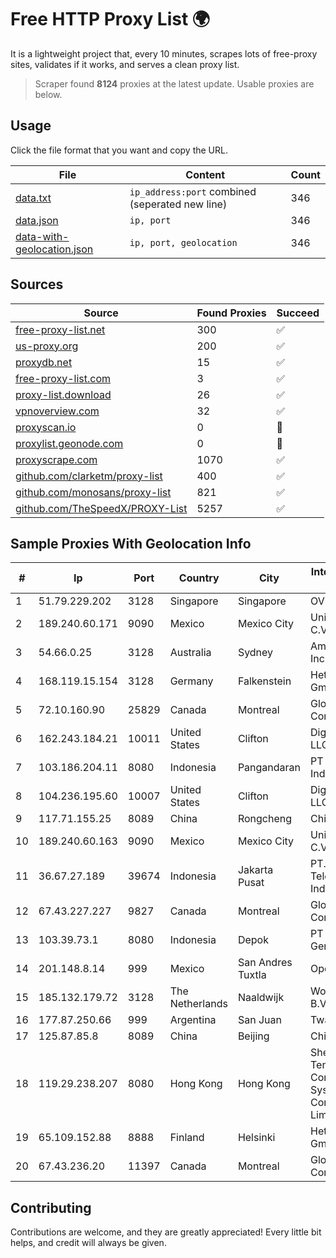 
# Free HTTP Proxy List 🌍

It is a lightweight project that, every 10 minutes, scrapes lots of free-proxy sites, validates if it works, and serves a clean proxy list.


> Scraper found **8124** proxies at the latest update. Usable proxies are below.

## Usage

Click the file format that you want and copy the URL.


|File|Content|Count|
|----|-------|-----|
|[data.txt](https://raw.githubusercontent.com/themiralay/Proxy-List-World/master/data.txt)|`ip_address:port` combined (seperated new line)|346|
|[data.json](https://raw.githubusercontent.com/themiralay/Proxy-List-World/master/data.json)|`ip, port`|346|
|[data-with-geolocation.json](https://raw.githubusercontent.com/themiralay/Proxy-List-World/master/data-with-geolocation.json)|`ip, port, geolocation`|346|

## Sources

|Source|Found Proxies|Succeed|
|------|-------------|-------|
|[free-proxy-list.net](https://free-proxy-list.net)|300|✅|
|[us-proxy.org](https://www.us-proxy.org)|200|✅|
|[proxydb.net](http://proxydb.net)|15|✅|
|[free-proxy-list.com](https://free-proxy-list.com/?page=&port=&type%5B%5D=http&type%5B%5D=https&up_time=0&search=Search)|3|✅|
|[proxy-list.download](https://www.proxy-list.download/HTTP)|26|✅|
|[vpnoverview.com](https://vpnoverview.com/privacy/anonymous-browsing/free-proxy-servers)|32|✅|
|[proxyscan.io](https://www.proxyscan.io)|0|🚫|
|[proxylist.geonode.com](https://proxylist.geonode.com/api/proxy-list?limit=300&page=1&sort_by=lastChecked&sort_type=desc&protocols=http,https)|0|🚫|
|[proxyscrape.com](https://api.proxyscrape.com/v2/?request=displayproxies&protocol=http&timeout=10000&country=all&ssl=all&anonymity=all)|1070|✅|
|[github.com/clarketm/proxy-list](https://raw.githubusercontent.com/clarketm/proxy-list/master/proxy-list-raw.txt)|400|✅|
|[github.com/monosans/proxy-list](https://raw.githubusercontent.com/monosans/proxy-list/main/proxies/http.txt)|821|✅|
|[github.com/TheSpeedX/PROXY-List](https://raw.githubusercontent.com/TheSpeedX/PROXY-List/master/http.txt)|5257|✅|


## Sample Proxies With Geolocation Info

|#|Ip|Port|Country|City|Internet Service Provider|
|-|--|----|-------|----|-------------------------|
|1|51.79.229.202|3128|Singapore|Singapore|OVH Hosting|
|2|189.240.60.171|9090|Mexico|Mexico City|Uninet S.A. de C.V.|
|3|54.66.0.25|3128|Australia|Sydney|Amazon.com, Inc.|
|4|168.119.15.154|3128|Germany|Falkenstein|Hetzner Online GmbH|
|5|72.10.160.90|25829|Canada|Montreal|GloboTech Communications|
|6|162.243.184.21|10011|United States|Clifton|DigitalOcean, LLC|
|7|103.186.204.11|8080|Indonesia|Pangandaran|PT Afna Digital Indonesia|
|8|104.236.195.60|10007|United States|Clifton|DigitalOcean, LLC|
|9|117.71.155.25|8089|China|Rongcheng|Chinanet|
|10|189.240.60.163|9090|Mexico|Mexico City|Uninet S.A. de C.V.|
|11|36.67.27.189|39674|Indonesia|Jakarta Pusat|PT. Telekomunikasi Indonesia|
|12|67.43.227.227|9827|Canada|Montreal|GloboTech Communications|
|13|103.39.73.1|8080|Indonesia|Depok|PT Teknologi Gema Informasi|
|14|201.148.8.14|999|Mexico|San Andres Tuxtla|Operbes|
|15|185.132.179.72|3128|The Netherlands|Naaldwijk|WorldStream B.V.|
|16|177.87.250.66|999|Argentina|San Juan|Twainsat SRL|
|17|125.87.85.8|8089|China|Beijing|Chinanet|
|18|119.29.238.207|8080|Hong Kong|Hong Kong|Shenzhen Tencent Computer Systems Company Limited|
|19|65.109.152.88|8888|Finland|Helsinki|Hetzner Online GmbH|
|20|67.43.236.20|11397|Canada|Montreal|GloboTech Communications|



## Contributing

Contributions are welcome, and they are greatly appreciated! Every
little bit helps, and credit will always be given.

